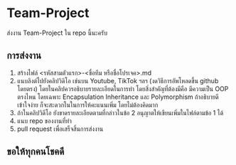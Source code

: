 # Team-Project

ส่งงาน Team-Project ใน repo นี้นะครับ

## การส่งงาน
1. สร้างไฟล์ <รหัสสามตัวแรก>-<ขื่อทีม หรือชื่อโปรเจค>.md   
2. แนบลิงต์ไปยังคลิปวิดิโอ เช่นบน Youtube, TikTok ฯลฯ (งดวิธีการอัพโหลดขึ้น github โดยตรง) โดยในคลิปควรอธิบายรายละเอียดในการทำ โดยสิ่งสำคัญที่ต้องมีคือ มีความเป็น OOP ตรงไหน โดยเฉพาะ Encapsulation Inheritance และ Polymorphism ถ้าอธิบายดี เข้าใจง่าย ก็จะสะดวกในในการให้คะแนนเพิ่ม โดยไม่ต้องคิดมาก 
3. ถ้าในคลิปวิดีโอ ยังขาดรายละเอียดตามที่กล่าวในข้อ 2 อนุญาตให้เขียนเพิ่มในไฟล์ตามข้อ 1 ได้
4. แนบ repo ของงานที่ทำ
5. pull request เพื่อเสร็จสิ้นการส่งงาน

## ขอให้ทุกคนโชคดี  
   

